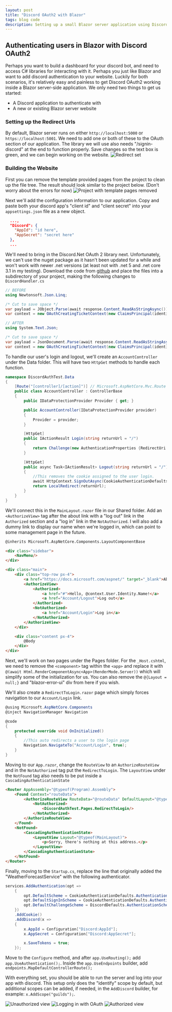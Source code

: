 ```yaml
---
layout: post
title: "Discord OAuth2 with Blazor"
tags: blog code
description: Setting up a small Blazor server application using Discord authentication.
---
```


## Authenticating users in Blazor with Discord OAuth2
Perhaps you want to build a dashboard for your discord bot, and need to access C# libraries for interacting with it. Perhaps you just like Blazor and want to add discord authentication to your website. Luckily for both scenarios, it's relatively easy and painless to get Discord OAuth2 working inside a Blazor server-side application. We only need two things to get us started:
- A Discord application to authenticate with
- A new or existing Blazor server website

### Setting up the Redirect Urls
By default, Blazor server runs on either `http://localhost:5000` or `https://localhost:5001`. We need to add one or both of these to the OAuth section of our application. The library we will use also needs "/signin-discord" at the end to function properly. Save changes so the text box is green, and we can begin working on the website.
![Redirect set](/images/discord-oauth-blazor/url-redirect.png)

### Building the Website
First you can remove the template provided pages from the project to clean up the file tree. The result should look similar to the project below. (Don't worry about the errors for now)
![Project with template pages removed](/images/discord-oauth-blazor/default-project-layout.png)

Next we'll add the configuration information to our application. Copy and paste both your discord app's "client id" and "client secret" into your `appsettings.json` file as a new object.
```json
  ...,
  "Discord": {
    "AppId": "id here",
    "AppSecret": "secret here"
  },
  ...
```

We'll need to bring in the Discord.Net OAuth 2 library next. Unfortunately, we can't use the nuget package as it hasn't been updated for a while and won't work with newer .net versions (at least not with .net 5 and .net core 3.1 in my testing). Download the code from [github](https://github.com/RogueException/Discord.OAuth2) and place the files into a subdirectory of your project, making the following changes to `DiscordHandler.cs`
```cs
// BEFORE
using Newtonsoft.Json.Linq;

/* Cut to save space */
var payload = JObject.Parse(await response.Content.ReadAsStringAsync());
var context = new OAuthCreatingTicketContext(new ClaimsPrincipal(identity), properties, Context, Scheme, Options, Backchannel, tokens, payload);

// AFTER
using System.Text.Json;

/* Cut to save space */
var payload = JsonDocument.Parse(await response.Content.ReadAsStringAsync());
var context = new OAuthCreatingTicketContext(new ClaimsPrincipal(identity), properties, Context, Scheme, Options, Backchannel, tokens, payload.RootElement);
```

To handle our user's login and logout, we'll create an `AccountController` under the Data folder. This will have two `HttpGet` methods to handle each function.
```cs
namespace DiscordAuthTest.Data
{
    [Route("[controller]/[action]")] // Microsoft.AspNetCore.Mvc.Route
    public class AccountController : ControllerBase
    {
        public IDataProtectionProvider Provider { get; }

        public AccountController(IDataProtectionProvider provider)
        {
            Provider = provider;
        }

        [HttpGet]
        public IActionResult Login(string returnUrl = "/")
        {
            return Challenge(new AuthenticationProperties {RedirectUri = returnUrl}, "Discord");
        }

        [HttpGet]
        public async Task<IActionResult> Logout(string returnUrl = "/")
        {
            //This removes the cookie assigned to the user login.
            await HttpContext.SignOutAsync(CookieAuthenticationDefaults.AuthenticationScheme);
            return LocalRedirect(returnUrl);
        }
    }
}
```
We'll connect this in the `MainLayout.razor` file in our Shared folder. Add an `<AuthorizeView>` tag after the about link with a "log out" link in the `Authorized` section and a "log in" link in the `NotAuthorized`. I will also add a dummy link to display our name when we're logged in, which can point to some management page in the future.
```html
@inherits Microsoft.AspNetCore.Components.LayoutComponentBase

<div class="sidebar">
    <NavMenu/>
</div>

<div class="main">
    <div class="top-row px-4">
        <a href="https://docs.microsoft.com/aspnet/" target="_blank">About</a>
        <AuthorizeView>
            <Authorized>
                <a href="#">Hello, @context.User.Identity.Name!</a>
                <a href="Account/Logout">Log out</a>
            </Authorized>
            <NotAuthorized>
                <a href="Account/Login">Log in</a>
            </NotAuthorized>
        </AuthorizeView>
    </div>

    <div class="content px-4">
        @Body
    </div>
</div>
```

Next, we'll work on two pages under the Pages folder. For the `_Host.cshtml`, we need to remove the `<component>` tag within the `<app>` and replace it with `@(await Html.RenderComponentAsync<App>(RenderMode.Server))` which will simplify some of the initialization for us. You can also remove the `@{Layout = null;}` and "blazor-error-ui" div from here if you wish.

We'll also create a `RedirectToLogin.razor` page which simply forces navigation to our `Account/Login` link.
```cs
@using Microsoft.AspNetCore.Components
@inject NavigationManager Navigation

@code
{
    protected override void OnInitialized()
    {
        //This auto redirects a user to the login page
        Navigation.NavigateTo("Account/Login", true);
    }
}
```

Moving to our `App.razor`, change the `RouteView` to an `AuthorizeRouteView` and in the `NotAuthorized` tag put the `RedirectToLogin`. The `LayoutView` under the `NotFound` tag also needs to be put inside a `CascadingAuthenticationState`
```html
<Router AppAssembly="@typeof(Program).Assembly">
    <Found Context="routeData">
        <AuthorizeRouteView RouteData="@routeData" DefaultLayout="@typeof(MainLayout)">
            <NotAuthorized>
                <DiscordAuthTest.Pages.RedirectToLogin/>
            </NotAuthorized>
        </AuthorizeRouteView>
    </Found>
    <NotFound>
        <CascadingAuthenticationState>
            <LayoutView Layout="@typeof(MainLayout)">
                <p>Sorry, there's nothing at this address.</p>
            </LayoutView>
        </CascadingAuthenticationState>
    </NotFound>
</Router>
```

Finally, moving to the `Startup.cs`, replace the line that originally added the "WeatherForecastService" with the following authenticator.
```cs
services.AddAuthentication(opt =>
    {
        opt.DefaultScheme = CookieAuthenticationDefaults.AuthenticationScheme;
        opt.DefaultSignInScheme = CookieAuthenticationDefaults.AuthenticationScheme;
        opt.DefaultChallengeScheme = DiscordDefaults.AuthenticationScheme;
    })
    .AddCookie()
    .AddDiscord(x =>
    {
        x.AppId = Configuration["Discord:AppId"];
        x.AppSecret = Configuration["Discord:AppSecret"];

        x.SaveTokens = true;
    });
```

Move to the `Configure` method, and after `app.UseRouting();` add `app.UseAuthentication();`. Inside the `app.UseEndpoints` builder, add `endpoints.MapDefaultControllerRoute();`

With everything set, you should be able to run the server and log into your app with discord. This setup only does the "identify" scope by default, but additional scopes can be added, if needed, in the `AddDiscord` builder, for example: `x.AddScope("guilds");`.

![Unauthorized view](/images/discord-oauth-blazor/before-login.png)
![Logging in with OAuth](/images/discord-oauth-blazor/oauth-login.png)
![Authorized view](/images/discord-oauth-blazor/after-login.png)
